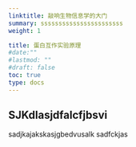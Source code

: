 ```yaml
---
linktitle: 敲响生物信息学的大门
summary: sssssssssssssssssssssss
weight: 1

title: 蛋白互作实验原理
#date:""
#lastmod: ""
#draft: false
toc: true
type: docs
---
```



## SJKdlasjdfalcfjbsvi
sadjkajakskasjgbedvusalk
sadfckjas
